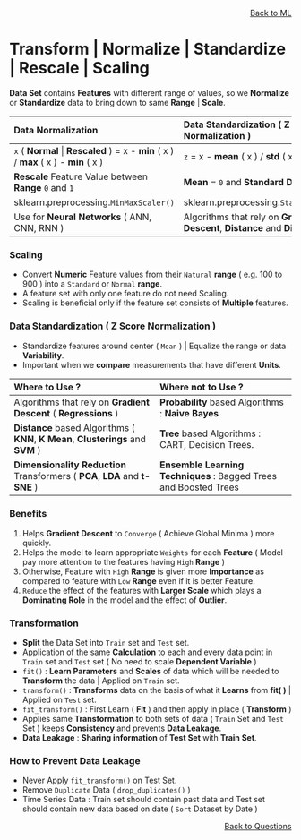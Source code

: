 <p align='right'><a align="right" href="https://github.com/KIRANKUMAR7296/Library/blob/main/Machine%20Learning/Machine%20Learning%20Models.md">Back to ML</a></p>

# Transform | Normalize | Standardize | Rescale | Scaling

**Data Set** contains **Features** with different range of values, so we **Normalize** or **Standardize** data to bring down to same **Range** | **Scale**.

Data Normalization | Data Standardization ( Z Score Normalization )
:--- | :---
`x` ( **Normal** \| **Rescaled** ) =  x - **min** ( x ) / **max** ( x ) - **min** ( x ) | `z` = x - **mean** ( x ) / **std** ( x )
**Rescale** Feature Value between **Range** `0` and `1` | **Mean** = `0` and **Standard Deviation** = `1`
sklearn.preprocessing.`MinMaxScaler()` | sklearn.preprocessing.`StandardScaler()`
Use for **Neural Networks** ( ANN, CNN, RNN ) | Algorithms that rely on **Gradient Descent**, **Distance** and **Dimensions**

### Scaling 
- Convert **Numeric** Feature values from their `Natural` **range** ( e.g. 100 to 900 ) into a `Standard` or `Normal` **range**.
- A feature set with only one feature do not need Scaling.
- Scaling is beneficial only if the feature set consists of **Multiple** features.

### Data Standardization ( Z Score Normalization )
- Standardize features around center ( `Mean` ) | Equalize the range or data **Variability**.
- Important when we **compare** measurements that have different **Units**.

Where to **Use** ? | Where **not** to **Use** ?
:--- | :---
Algorithms that rely on **Gradient Descent** ( **Regressions** ) | **Probability** based Algorithms : **Naive Bayes**
**Distance** based Algorithms ( **KNN**, **K Mean**, **Clusterings** and **SVM** ) | **Tree** based Algorithms : CART, Decision Trees.  
**Dimensionality Reduction** Transformers ( **PCA**, **LDA** and **t-SNE** ) | **Ensemble Learning Techniques** : Bagged Trees and Boosted Trees

### Benefits 
1. Helps **Gradient Descent** to `Converge` ( Achieve Global Minima ) more quickly.
2. Helps the model to learn appropriate `Weights` for each **Feature** ( Model pay more attention to the features having `High` **Range** )
3. Otherwise, Feature with `High` **Range** is given more **Importance** as compared to feature with `Low` **Range** even if it is better Feature.
4. `Reduce` the effect of the features with **Larger Scale** which plays a **Dominating Role** in the model and the effect of **Outlier**.

### Transformation

- **Split** the Data Set into `Train` set and `Test` set.
- Application of the same **Calculation** to each and every data point in `Train` set and `Test` set ( No need to scale **Dependent Variable** )
- `fit()` : **Learn Parameters** and **Scales** of data which will be needed to **Transform** the data | Applied on `Train` set.
- `transform()` : **Transforms** data on the basis of what it **Learns** from **fit( )** | Applied on `Test` set.
- `fit_transform()` : First Learn ( **Fit** ) and then apply in place ( **Transform** )
- Applies same **Transformation** to both sets of data ( `Train` Set and `Test` Set ) keeps **Consistency** and prevents **Data Leakage**.
- **Data Leakage** :  **Sharing information** of **Test Set** with **Train Set**.

### How to Prevent Data Leakage 
- Never Apply `fit_transform()` on Test Set.
- Remove `Duplicate` Data ( `drop_duplicates()` )
- Time Series Data : Train set should contain past data and Test set should contain new data based on date ( `Sort` Dataset by Date ) 

<p align='right'><a align="right" href="https://github.com/KIRANKUMAR7296/Library/blob/main/Interview.md">Back to Questions</a></p>
